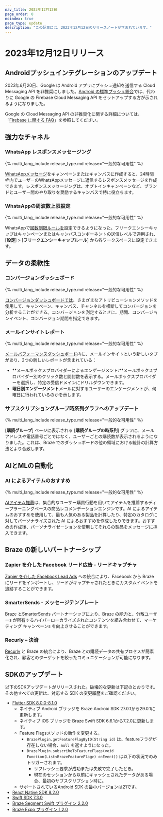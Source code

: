 ```yaml
---
nav_title: 2023年12月12日
page_order: 0
noindex: true
page_type: update
description: "この記事には、2023年12月12日のリリースノートが含まれています。"
---
```


# 2023年12月12日リリース

## Androidプッシュインテグレーションのアップデート

2023年6月20日、Google は Android アプリにプッシュ通知を送信する Cloud Messaging API を非推奨にしました。[Android の標準プッシュ統合](https://www.braze.com/docs/developer_guide/platform_integration_guides/android/push_notifications/android/integration/standard_integration/)では、代わりに Google の Firebase Cloud Messaging API をセットアップする方が示されるようになりました。

Google の Cloud Messaging API の非推奨化に関する詳細については、「[Firebase に関する FAQ](https://firebase.google.com/support/faq#fcm-23-deprecation)」を参照してください。

## 強力なチャネル

### WhatsApp レスポンスメッセージング

{% multi_lang_include release_type.md release="一般的な可用性" %}

[WhatsAppメッセージ]({{site.baseurl}}/whatsapp_response_messaging/)をキャンペーンまたはキャンバスに作成すると、24時間枠内でユーザーのWhatsAppメッセージに返信するレスポンスメッセージを作成できます。レスポンスメッセージングは、オプトインキャンペーンなど、ブランドとユーザー間のやり取りを奨励するキャンバスで特に役立ちます。

### WhatsAppの周波数上限設定

{% multi_lang_include release_type.md release="一般的な可用性" %}

WhatsAppで[回数制限ルールを]({{site.baseurl}}/user_guide/engagement_tools/campaigns/building_campaigns/rate-limiting/#frequency-capping)設定できるようになった。フリークエンシーキャップはキャンペーンまたはキャンバスコンポーネントの送信レベルで適用され、\[**設定**] > \[**フリークエンシーキャップルール**] から各ワークスペースに設定できます。  

## データの柔軟性

### コンバージョンダッシュボード

{% multi_lang_include release_type.md release="一般的な可用性" %}

[コンバージョンダッシュボードでは]({{site.baseurl}}/user_guide/data_and_analytics/analytics/conversions_dashboard/)、さまざまなアトリビューションメソッドを使用して、キャンペーン、キャンバス、チャンネルを横断してコンバージョンを分析することができる。コンバージョンを測定するときに、期間、コンバージョンイベント、コンバージョン期間を指定できます。

### メールインサイトレポート

{% multi_lang_include release_type.md release="一般的な可用性" %}

[メールパフォーマンスダッシュボード]({{site.baseurl}}/email_engagement_dashboard/)内に、メールインサイトという新しいタブがあり、2つの新しいレポートが含まれている：

- **メールボックスプロバイダーによるエンゲージメント:**メールボックスプロバイダー別のクリック数と開封数を表示する。メールボックスプロバイダーを選択し、特定の受信ドメインにドリルダウンできます。
- **曜日別エンゲージメント**メールに対するユーザーのエンゲージメントが、何曜日に行われているのかを示します。

### サブスクリプショングループ時系列グラフへのアップデート

{% multi_lang_include release_type.md release="一般的な可用性" %}

\[**購読グループ**] ページに表示される \[**購読グループの時系列**] グラフに、メールアドレスや電話番号ごとではなく、ユーザーごとの購読数が表示されるようになりました。これは、Braze でのダッシュボードの他の領域における統計の計算方法とより合致します。

## AIとMLの自動化

### AI によるアイテムのおすすめ

{% multi_lang_include release_type.md release="一般的な可用性" %}

[AIアイテム推薦]({{site.baseurl}}/ai_item_recommendations)は、集合的なユーザー購買行動を用いてアイテムを推薦するディープラーニングベースの商品レコメンデーションエンジンです。AI によるアイテムのおすすめを使用して、最も人気のある製品を計算したり、特定のカタログに対してパーソナライズされた AI によるおすすめを作成したりできます。おすすめの作成後、パーソナライゼーションを使用してそれらの製品をメッセージに挿入できます。

## Braze の新しいパートナーシップ

### Zapier を介した Facebook リード広告 - リードキャプチャ

[Zapier を介した Facebook Lead Ads]({{site.baseurl}}/partners/data_and_infrastructure_agility/leads_capture/facebook_via_zapier/) への統合により、Facebook から Braze にリードをインポートし、リードがキャプチャされたときにカスタムイベントを追跡することができます。

### SmarterSends - メッセージテンプレート

Braze と[SmarterSends]({{site.baseurl}}/partners/message_orchestration/channel_extensions/email_templates/smartersends/) パートナーシップにより、Braze の能力と、分散ユーザーs が所有するハイパーローカライズされたコンテンツを組み合わせて、マーケティング キャンペーンs を向上させることができます。

### Recurly – 決済

[Recurly]({{site.baseurl}}/partners/data_and_infrastructure_agility/payments/recurly/) と Braze の統合により、Braze との購読データの共有プロセスが簡素化され、顧客とのターゲットを絞ったコミュニケーションが可能になります。

## SDKのアップデート

以下のSDKアップデートがリリースされた。破壊的な更新は下記のとおりです。その他すべての更新は、対応する SDK の変更履歴をご確認ください。

- [Flutter SDK 8.0.0-8.1.0](https://pub.dev/packages/braze_plugin/changelog)
  - ネイティブ Android ブリッジを Braze Android SDK 27.0.1から29.0.1に更新します。
  - ネイティブ iOS ブリッジを Braze Swift SDK 6.6.1から7.2.0に更新します。
  - Feature Flagsメソッドの動作を変更する。
    - `BrazePlugin.getFeatureFlagByID(String id)` は、featureフラグが存在しない場合、`null` を返すようになった。
    - `BrazePlugin.subscribeToFeatureFlags(void Function(List<BrazeFeatureFlag>) onEvent))` は以下の状況でのみトリガーされます。
      - リフレッシュ要求が成功または失敗で完了したとき。
      - 現在のセッションから以前にキャッシュされたデータがある場合、最初のサブスクリプション時に。
  - サポートされているAndroid SDK の最小バージョンは21です。
- [React Native SDK 8.2.0](https://github.com/braze-inc/braze-react-native-sdk/blob/8.2.0/CHANGELOG.md)
- [Swift SDK 7.3.0](https://github.com/braze-inc/braze-swift-sdk/blob/main/CHANGELOG.md)
- [Braze Segment Swift プラグイン 2.2.0](https://github.com/braze-inc/braze-segment-swift/blob/main/CHANGELOG.md)
- [Braze Expo プラグイン 1.2.0](https://github.com/braze-inc/braze-react-native-sdk/blob/8.2.0/CHANGELOG.md)
